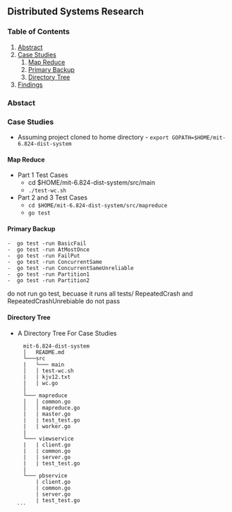 ## Distributed Systems Research 

### Table of Contents 
1. [Abstract](#abstract)
2. [Case Studies](#case-studies)
    1. [Map Reduce](#map-reduce)
    2. [Primary Backup](#key-value-store)
    3. [Directory Tree](#directory-tree)
3. [Findings](#findings)

### Abstact

### Case Studies
  - Assuming project cloned to home directory 
        -  ``` export GOPATH=$HOME/mit-6.824-dist-system ```
  #### Map Reduce
   - Part 1 Test Cases 
        - cd $HOME/mit-6.824-dist-system/src/main 
        - ``` ./test-wc.sh ```   
   - Part 2 and 3 Test Cases 
     - ``` cd $HOME/mit-6.824-dist-system/src/mapreduce ```
     - ``` go test ```
     
  #### Primary Backup 
    -  go test -run BasicFail
    -  go test -run AtMostOnce 
    -  go test -run FailPut
    -  go test -run ConcurrentSame 
    -  go test -run ConcurrentSameUnreliable 
    -  go test -run Partition1 
    -  go test -run Partition2
    
  do not run go test, becuase it runs all tests/ RepeatedCrash and RepeatedCrashUnrebiable do not pass
    
 
  #### Directory Tree
   - A Directory Tree For Case Studies 
   ```
        mit-6.824-dist-system
        │   README.md
        └───src 
        |   └─── main  
        │   │ test-wc.sh
        |   | kjv12.txt
        |   | wc.go
        │
        └─── mapreduce 
        │   │ common.go
        │   │ mapreduce.go
        |   | master.go
        |   | test_test.go
        |   | worker.go
        |
        └─── viewservice 
        |   | client.go 
        |   | common.go
        |   | server.go
        |   | test_test.go
        |
        └─── pbservice 
            | client.go
            | common.go
            | server.go
            | test_test.go     
      ```
